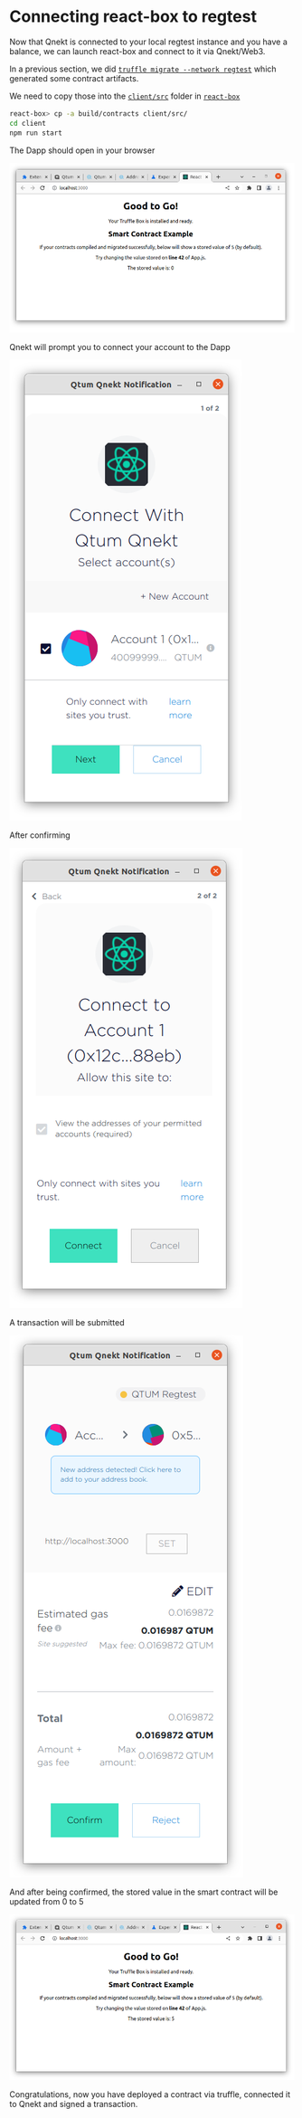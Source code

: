 # Connecting react-box to regtest

Now that Qnekt is connected to your local regtest instance and you have a balance, we can launch react-box and connect to it via Qnekt/Web3.

In a previous section, we did [`truffle migrate --network regtest`](/part2/truffle.md#truffle-migrate) which generated some contract artifacts.

We need to copy those into the [`client/src`](https://github.com/qtumproject/react-box/tree/master/client/src) folder in [`react-box`](https://github.com/qtumproject/react-box/)

```bash
react-box> cp -a build/contracts client/src/
cd client
npm run start
```

The Dapp should open in your browser

![](./qnekt_react_box_good_to_go.PNG)

Qnekt will prompt you to connect your account to the Dapp

![](./qnekt_react_box_connect.PNG)

After confirming

![](./qnekt_react_box_connect_confirm.PNG)

A transaction will be submitted

![](./qnekt_react_box_tx.PNG)

And after being confirmed, the stored value in the smart contract will be updated from 0 to 5

![](./qnekt_react_box_tx_confirmed.PNG)

Congratulations, now you have deployed a contract via truffle, connected it to Qnekt and signed a transaction.
